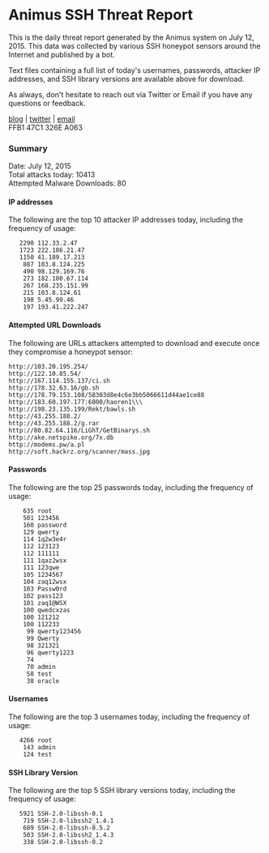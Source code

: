 # Animus SSH Threat Report

This is the daily threat report generated by the Animus system on July 12, 2015. This data was collected by various SSH honeypot sensors around the Internet and published by a bot.  

Text files containing a full list of today's usernames, passwords, attacker IP addresses, and SSH library versions are available above for download.  

As always, don't hesitate to reach out via Twitter or Email if you have any questions or feedback.  

[blog](http://morris.guru) | [twitter](https://twitter.com/andrew___morris) | [email](mailto:andrew@morris.guru)  
FFB1 47C1 326E A063  

### Summary

Date: July 12, 2015  
Total attacks today: 10413  
Attempted Malware Downloads: 80 

#### IP addresses
The following are the top 10 attacker IP addresses today, including the frequency of usage:
```
   2290 112.33.2.47
   1723 222.186.21.47
   1150 41.189.17.213
    887 103.8.124.225
    490 98.129.169.76
    273 182.100.67.114
    267 168.235.151.99
    215 103.8.124.61
    198 5.45.99.46
    197 193.41.222.247
```

#### Attempted URL Downloads
The following are URLs attackers attempted to download and execute once they compromise a honeypot sensor:
```
http://103.20.195.254/
http://122.10.85.54/
http://167.114.155.137/ci.sh
http://178.32.63.16/gb.sh
http://178.79.153.108/58303d8e4c6e3bb5066611d44ae1ce88
http://183.60.197.177:6800/haoren1\\\
http://198.23.135.199/Rekt/bawls.sh
http://43.255.188.2/
http://43.255.188.2/g.rar
http://80.82.64.116/LiGhT/GetBinarys.sh
http://ake.netspike.org/7x.db
http://modems.pw/a.pl
http://soft.hackrz.org/scanner/mass.jpg
```

#### Passwords
The following are the top 25 passwords today, including the frequency of usage:
```
    635 root
    501 123456
    160 password
    129 qwerty
    114 1q2w3e4r
    112 123123
    112 111111
    111 1qaz2wsx
    111 123qwe
    105 1234567
    104 zaq12wsx
    103 Passw0rd
    102 pass123
    101 zaq1@WSX
    100 qwedcxzas
    100 121212
    100 112233
     99 qwerty123456
     99 Qwerty
     98 321321
     96 qwerty1223
     74 
     70 admin
     58 test
     38 oracle
```

#### Usernames
The following are the top 3 usernames today, including the frequency of usage:
```
   4266 root
    143 admin
    124 test
```

#### SSH Library Version
The following are the top 5 SSH library versions today, including the frequency of usage:
```
   5921 SSH-2.0-libssh-0.1
    719 SSH-2.0-libssh2_1.4.1
    689 SSH-2.0-libssh-0.5.2
    503 SSH-2.0-libssh2_1.4.3
    338 SSH-2.0-libssh-0.2
```

